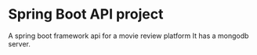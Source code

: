 # Spring Boot API project

A spring boot framework api for a movie review platform
It has a mongodb server.
